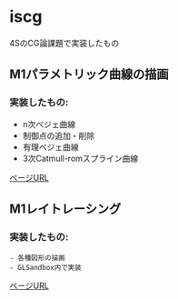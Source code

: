 # iscg

4SのCG論課題で実装したもの

## M1パラメトリック曲線の描画

### 実装したもの:
- n次ベジェ曲線
- 制御点の追加・削除
- 有理ベジェ曲線
- 3次Catmull-romスプライン曲線

[ページURL](https://cg-basic-assignment1.glitch.me/)

## M1レイトレーシング

### 実装したもの:
    - 各種図形の描画
    - GLSandbox内で実装

[ページURL](http://glslsandbox.com/e#64923.4)
